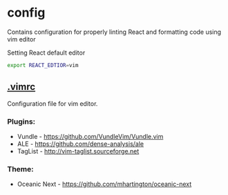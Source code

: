 # config
Contains configuration for properly linting React and formatting code using vim editor

Setting React default editor
```bash
export REACT_EDTIOR=vim
```

## [.vimrc](https://github.com/joseph-d-p/config/blob/master/.vimrc)

Configuration file for vim editor.

### Plugins:
- Vundle - https://github.com/VundleVim/Vundle.vim
- ALE - https://github.com/dense-analysis/ale
- TagList - http://vim-taglist.sourceforge.net

### Theme:
- Oceanic Next - https://github.com/mhartington/oceanic-next
